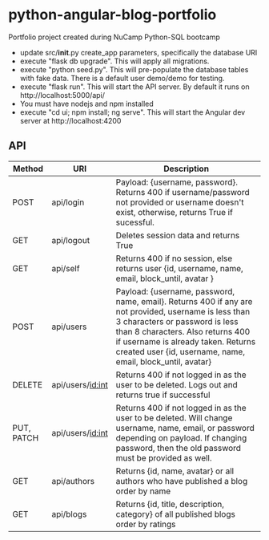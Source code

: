 # python-angular-blog-portfolio
Portfolio project created during NuCamp Python-SQL bootcamp

* update src/__init__.py create_app parameters, specifically the database URI
* execute "flask db upgrade".  This will apply all migrations.
* execute "python seed.py".  This will pre-populate the database tables with fake data.  There is a default user demo/demo for testing.
* execute "flask run".  This will start the API server.  By default it runs on http://localhost:5000/api/
* You must have nodejs and npm installed
* execute "cd ui; npm install; ng serve".  This will start the Angular dev server at http://localhost:4200

## API
Method | URI | Description
------ | --- | -----------
POST | api/login | Payload: {username, password}.  Returns 400 if username/password not provided or username doesn't exist, otherwise, returns True if sucessful.
GET | api/logout | Deletes session data and returns True
GET | api/self | Returns 400 if no session, else returns user {id, username, name, email, block_until, avatar }
POST | api/users | Payload: {username, password, name, email}.  Returns 400 if any are not provided, username is less than 3 characters or password is less than 8 characters.  Also returns 400 if username is already taken.  Returns created user {id, username, name, email, block_until, avatar}
DELETE | api/users/<id:int> | Returns 400 if not logged in as the user to be deleted.  Logs out and returns true if successful
PUT, PATCH | api/users/<id:int> | Returns 400 if not logged in as the user to be deleted.  Will change username, name, email, or password depending on payload.  If changing password, then the old password must be provided as well.
GET | api/authors | Returns {id, name, avatar} or all authors who have published a blog order by name
GET | api/blogs | Returns {id, title, description, category} of all published blogs order by ratings